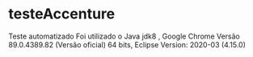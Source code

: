 # testeAccenture
Teste automatizado
Foi utilizado o Java jdk8 , Google Chrome Versão 89.0.4389.82 (Versão oficial) 64 bits, 
Eclipse Version: 2020-03 (4.15.0)
